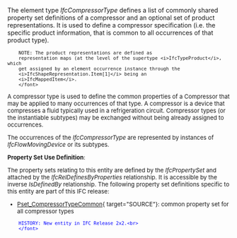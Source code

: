 The element type _IfcCompressorType_ defines a list of commonly shared property set definitions of a compressor and an optional set of product representations. It is used to define a compressor specification (i.e. the specific product information, that is common to all occurrences of that product type).

> <font size="-1">
		NOTE: The product representations are defined as
		representation maps (at the level of the supertype <i>IfcTypeProduct</i>, which
		get assigned by an element occurrence instance through the
		<i>IfcShapeRepresentation.Item[1]</i> being an
		<i>IfcMappedItem</i>.
    	</font>

A compressor type is used to define the common properties of a Compressor that may be applied to many occurrences of that type. A compressor is a device that compresses a fluid typically used in a refrigeration circuit. Compressor types (or the instantiable subtypes) may be exchanged without being already assigned to occurrences.

The occurrences of the _IfcCompressorType_ are represented by instances of _IfcFlowMovingDevice_ or its subtypes.

****Property Set Use Definition****:

The property sets relating to this entity are defined by the _IfcPropertySet_ and attached by the _IfcRelDefinesByProperties_ relationship. It is accessible by the inverse _IsDefinedBy_ relationship. The following property set definitions specific to this entity are part of this IFC release:

* [Pset_CompressorTypeCommon](../../psd/IfcHvacDomain/Pset_CompressorTypeCommon.xml){ target="SOURCE"}: common property set for all compressor types 

> <font color="#0000ff" size="-1">
    	HISTORY: New entity in IFC Release 2x2.<br>
    	</font>